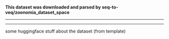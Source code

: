 **This dataset was downloaded and parsed by seq-to-veq/zoonomia_dataset_space**

---


---

some huggingface stuff about the dataset (from template)